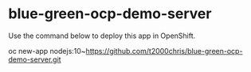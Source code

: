 # blue-green-ocp-demo-server

Use the command below to deploy this app in OpenShift.

oc new-app nodejs:10~https://github.com/t2000chris/blue-green-ocp-demo-server.git
